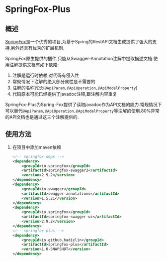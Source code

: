 # SpringFox-Plus

## 概述

[SpringFox](<http://springfox.github.io/springfox/>)是一个优秀的项目,为基于Spring的RestAPI文档生成提供了强大的支持,另外还具有优秀的扩展机制.

SpringFox原生提供的插件,只能从Swagger-Annotation注解中提取描述文档.使用注解提供文档有如下缺陷:

1. 注解是运行时依赖,对代码有侵入性
2. 常规情况下注解的绝大部分属性是不需要的
3. 注解的名称冗长(`@ApiParam,@ApiOperation,@ApiModelProperty`)
4. 代码原本可能已经提供了javadoc注释,跟注解内容重复

SpringFox-Plus为Spring-Fox提供了读取javadoc作为API文档的能力.常规情况下可以替代`@ApiParam,@ApiOperation,@ApiModelProperty`等注解的使用.80%异常的API文档也是通过这三个注解提供的.

## 使用方法

1. 在项目中添加maven依赖

   ```xml
   <!-- springfox deps -->
   <dependency>
       <groupId>io.springfox</groupId>
       <artifactId>springfox-swagger2</artifactId>
       <version>2.9.2</version>
   </dependency>
   <dependency>
       <groupId>io.swagger</groupId>
       <artifactId>swagger-annotations</artifactId>
       <version>1.5.21</version>
   </dependency>
   <dependency>
       <groupId>io.springfox</groupId>
       <artifactId>springfox-swagger-ui</artifactId>
       <version>2.9.2</version>
   </dependency>
   <!-- springfox-plus -->
   <dependency>
       <groupId>io.github.hadixlin</groupId>
       <artifactId>springfox-plus</artifactId>
       <version>1.0-SNAPSHOT</version>
   </dependency>
   ```

   

